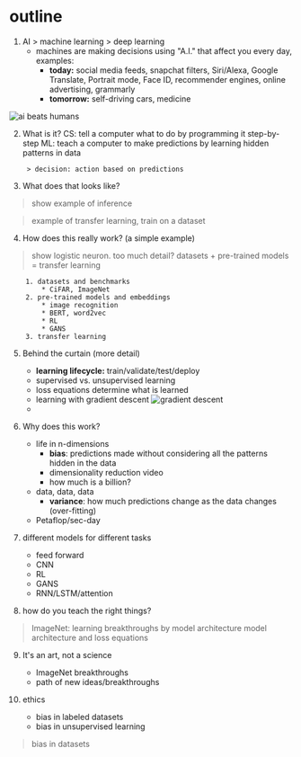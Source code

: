# outline
1. AI > machine learning > deep learning
	- machines are making decisions using "A.I." that affect you every day, examples:
		- **today:** social media feeds, snapchat filters, Siri/Alexa, Google Translate, Portrait mode, Face ID, recommender engines, online advertising, grammarly
		- **tomorrow:** self-driving cars, medicine

![ai beats humans](https://i.ibb.co/4sdFz9L/Screenshot-2019-12-10-at-11-53-15-AM.png)

2. What is it?
	CS: tell a computer what to do by programming it step-by-step
	ML: teach a computer to make predictions by learning hidden patterns in data
	
		> decision: action based on predictions
		
3. What does that looks like?

> show example of inference


> example of transfer learning, train on a dataset





4. How does this really work? (a simple example)

> show logistic neuron.  too much detail?
> datasets + pre-trained models = transfer learning

		1. datasets and benchmarks
			* CiFAR, ImageNet
		2. pre-trained models and embeddings
			* image recognition
			* BERT, word2vec
			* RL
			* GANS
		3. transfer learning

5. Behind the curtain (more detail)
	* **learning lifecycle:** train/validate/test/deploy
	* supervised vs. unsupervised learning 
	* loss equations determine what is learned
	* learning with gradient descent
![gradient descent](https://easyai.tech/wp-content/uploads/2019/01/tiduxiajiang-1.png)
	* 

6. Why does this work? 
	* life in n-dimensions
		* **bias**: predictions made without considering all the patterns hidden in the data
		* dimensionality reduction video
		* how much is a billion?
	* data, data, data
		* **variance**: how much predictions change as the data changes (over-fitting)
	* Petaflop/sec-day

7. different models for different tasks
	- feed forward
	- CNN
	- RL
	- GANS
	- RNN/LSTM/attention

8. how do you teach the right things?

> ImageNet: learning breakthroughs by model architecture
> model architecture and loss equations

9. It's an art, not a science
	- ImageNet breakthroughs
	- path of new ideas/breakthroughs

10. ethics
	* bias in labeled datasets
	* bias in unsupervised learning
> bias in datasets


<!--stackedit_data:
eyJoaXN0b3J5IjpbMTg3NzAwMTM5NywxODczODM2MTI5LDE2Nj
Y2NTkxODYsLTE0NTU4MTA5MzksLTI1ODEwMzk2NywtMTUzNDk5
MDY0NCwyMDQwMjk3NjIyXX0=
-->